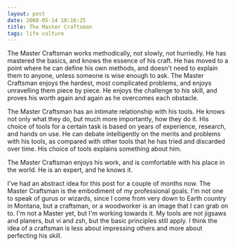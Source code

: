 ```yaml
--- 
layout: post
date: 2008-05-14 10:16:25
title: The Master Craftsman
tags: life culture
---
```


The Master Craftsman works methodically, not slowly, not hurriedly. He has mastered the basics, and knows the essence of his craft. He has moved to a point where he can define his own methods, and doesn't need to explain them to anyone, unless someone is wise enough to ask. The Master Craftsman enjoys the hardest, most complicated problems, and enjoys unravelling them piece by piece. He enjoys the challenge to his skill, and proves his worth again and again as he overcomes each obstacle.

The Master Craftsman has an intimate relationship with his tools. He knows not only what they do, but much more importantly, how they do it. His choice of tools for a certain task is based on years of experience, research, and hands on use. He can debate intelligently on the merits and problems with his tools, as compared with other tools that he has tried and discarded over time. His choice of tools explains something about him.

The Master Craftsman enjoys his work, and is comfortable with his place in the world. He is an expert, and he knows it.

I've had an abstract idea for this post for a couple of months now. The Master Craftsman is the embodiment of my professional goals. I'm not one to speak of gurus or wizards, since I come from very down to Earth country in Montana, but a craftsman, or a woodworker is an image that I can grab on to. I'm not a Master yet, but I'm working towards it. My tools are not jigsaws and planers, but vi and zsh, but the basic principles still apply. I think the idea of a craftsman is less about impressing others and more about perfecting his skill.
